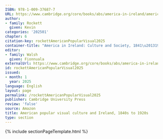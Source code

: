```yaml
---
ISBN: 978-1-009-37687-7
URL: https://www.cambridge.org/core/books/abs/america-in-ireland/american-popular-visual-culture-and-ireland-1840s1920s/88B1064F5D06FDC91428EDB639C6DACE
author:
- family: Rockett
  given: Kevin
categories: '202501'
chapter: 6
citation-key: rockettAmericanPopularVisual2025
container-title: "America in Ireland: Culture and Society, 1841\u20131925"
editor:
- family: Walsh
  given: Fionnuala
externalUrl: https://www.cambridge.org/core/books/abs/america-in-ireland/american-popular-visual-culture-and-ireland-1840s1920s/88B1064F5D06FDC91428EDB639C6DACE
id: rockettAmericanPopularVisual2025
issued:
- month: 1
  year: 2025
language: English
layout: page
permalink: /rockettAmericanPopularVisual2025
publisher: Cambridge University Press
review: 'false'
source: Amazon
title: American popular visual culture and Ireland, 1840s to 1920s
type: section
---
```

{% include sectionPageTemplate.html %}